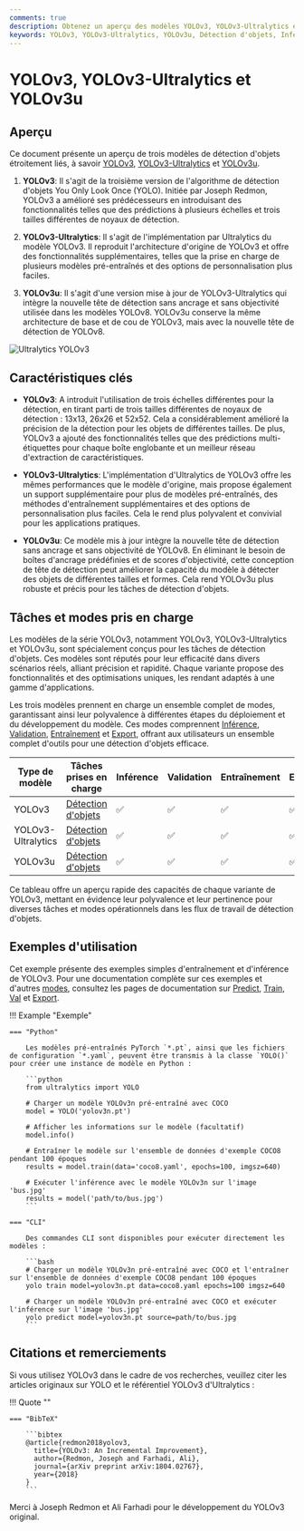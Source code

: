 ```yaml
---
comments: true
description: Obtenez un aperçu des modèles YOLOv3, YOLOv3-Ultralytics et YOLOv3u. Apprenez-en davantage sur leurs fonctionnalités clés, leur utilisation et les tâches prises en charge pour la détection d'objets.
keywords: YOLOv3, YOLOv3-Ultralytics, YOLOv3u, Détection d'objets, Inférence, Entraînement, Ultralytics
---
```


# YOLOv3, YOLOv3-Ultralytics et YOLOv3u

## Aperçu

Ce document présente un aperçu de trois modèles de détection d'objets étroitement liés, à savoir [YOLOv3](https://pjreddie.com/darknet/yolo/), [YOLOv3-Ultralytics](https://github.com/ultralytics/yolov3) et [YOLOv3u](https://github.com/ultralytics/ultralytics).

1. **YOLOv3**: Il s'agit de la troisième version de l'algorithme de détection d'objets You Only Look Once (YOLO). Initiée par Joseph Redmon, YOLOv3 a amélioré ses prédécesseurs en introduisant des fonctionnalités telles que des prédictions à plusieurs échelles et trois tailles différentes de noyaux de détection.

2. **YOLOv3-Ultralytics**: Il s'agit de l'implémentation par Ultralytics du modèle YOLOv3. Il reproduit l'architecture d'origine de YOLOv3 et offre des fonctionnalités supplémentaires, telles que la prise en charge de plusieurs modèles pré-entraînés et des options de personnalisation plus faciles.

3. **YOLOv3u**: Il s'agit d'une version mise à jour de YOLOv3-Ultralytics qui intègre la nouvelle tête de détection sans ancrage et sans objectivité utilisée dans les modèles YOLOv8. YOLOv3u conserve la même architecture de base et de cou de YOLOv3, mais avec la nouvelle tête de détection de YOLOv8.

![Ultralytics YOLOv3](https://raw.githubusercontent.com/ultralytics/assets/main/yolov3/banner-yolov3.png)

## Caractéristiques clés

- **YOLOv3**: A introduit l'utilisation de trois échelles différentes pour la détection, en tirant parti de trois tailles différentes de noyaux de détection : 13x13, 26x26 et 52x52. Cela a considérablement amélioré la précision de la détection pour les objets de différentes tailles. De plus, YOLOv3 a ajouté des fonctionnalités telles que des prédictions multi-étiquettes pour chaque boîte englobante et un meilleur réseau d'extraction de caractéristiques.

- **YOLOv3-Ultralytics**: L'implémentation d'Ultralytics de YOLOv3 offre les mêmes performances que le modèle d'origine, mais propose également un support supplémentaire pour plus de modèles pré-entraînés, des méthodes d'entraînement supplémentaires et des options de personnalisation plus faciles. Cela le rend plus polyvalent et convivial pour les applications pratiques.

- **YOLOv3u**: Ce modèle mis à jour intègre la nouvelle tête de détection sans ancrage et sans objectivité de YOLOv8. En éliminant le besoin de boîtes d'ancrage prédéfinies et de scores d'objectivité, cette conception de tête de détection peut améliorer la capacité du modèle à détecter des objets de différentes tailles et formes. Cela rend YOLOv3u plus robuste et précis pour les tâches de détection d'objets.

## Tâches et modes pris en charge

Les modèles de la série YOLOv3, notamment YOLOv3, YOLOv3-Ultralytics et YOLOv3u, sont spécialement conçus pour les tâches de détection d'objets. Ces modèles sont réputés pour leur efficacité dans divers scénarios réels, alliant précision et rapidité. Chaque variante propose des fonctionnalités et des optimisations uniques, les rendant adaptés à une gamme d'applications.

Les trois modèles prennent en charge un ensemble complet de modes, garantissant ainsi leur polyvalence à différentes étapes du déploiement et du développement du modèle. Ces modes comprennent [Inférence](../modes/predict.md), [Validation](../modes/val.md), [Entraînement](../modes/train.md) et [Export](../modes/export.md), offrant aux utilisateurs un ensemble complet d'outils pour une détection d'objets efficace.

| Type de modèle     | Tâches prises en charge                  | Inférence | Validation | Entraînement | Export |
| ------------------ | ---------------------------------------- | --------- | ---------- | ------------ | ------ |
| YOLOv3             | [Détection d'objets](../tasks/detect.md) | ✅        | ✅         | ✅           | ✅     |
| YOLOv3-Ultralytics | [Détection d'objets](../tasks/detect.md) | ✅        | ✅         | ✅           | ✅     |
| YOLOv3u            | [Détection d'objets](../tasks/detect.md) | ✅        | ✅         | ✅           | ✅     |

Ce tableau offre un aperçu rapide des capacités de chaque variante de YOLOv3, mettant en évidence leur polyvalence et leur pertinence pour diverses tâches et modes opérationnels dans les flux de travail de détection d'objets.

## Exemples d'utilisation

Cet exemple présente des exemples simples d'entraînement et d'inférence de YOLOv3. Pour une documentation complète sur ces exemples et d'autres [modes](../modes/index.md), consultez les pages de documentation sur [Predict](../modes/predict.md), [Train](../modes/train.md), [Val](../modes/val.md) et [Export](../modes/export.md).

!!! Example "Exemple"

    === "Python"

        Les modèles pré-entraînés PyTorch `*.pt`, ainsi que les fichiers de configuration `*.yaml`, peuvent être transmis à la classe `YOLO()` pour créer une instance de modèle en Python :

        ```python
        from ultralytics import YOLO

        # Charger un modèle YOLOv3n pré-entraîné avec COCO
        model = YOLO('yolov3n.pt')

        # Afficher les informations sur le modèle (facultatif)
        model.info()

        # Entraîner le modèle sur l'ensemble de données d'exemple COCO8 pendant 100 époques
        results = model.train(data='coco8.yaml', epochs=100, imgsz=640)

        # Exécuter l'inférence avec le modèle YOLOv3n sur l'image 'bus.jpg'
        results = model('path/to/bus.jpg')
        ```

    === "CLI"

        Des commandes CLI sont disponibles pour exécuter directement les modèles :

        ```bash
        # Charger un modèle YOLOv3n pré-entraîné avec COCO et l'entraîner sur l'ensemble de données d'exemple COCO8 pendant 100 époques
        yolo train model=yolov3n.pt data=coco8.yaml epochs=100 imgsz=640

        # Charger un modèle YOLOv3n pré-entraîné avec COCO et exécuter l'inférence sur l'image 'bus.jpg'
        yolo predict model=yolov3n.pt source=path/to/bus.jpg
        ```

## Citations et remerciements

Si vous utilisez YOLOv3 dans le cadre de vos recherches, veuillez citer les articles originaux sur YOLO et le référentiel YOLOv3 d'Ultralytics :

!!! Quote ""

    === "BibTeX"

        ```bibtex
        @article{redmon2018yolov3,
          title={YOLOv3: An Incremental Improvement},
          author={Redmon, Joseph and Farhadi, Ali},
          journal={arXiv preprint arXiv:1804.02767},
          year={2018}
        }
        ```

Merci à Joseph Redmon et Ali Farhadi pour le développement du YOLOv3 original.
